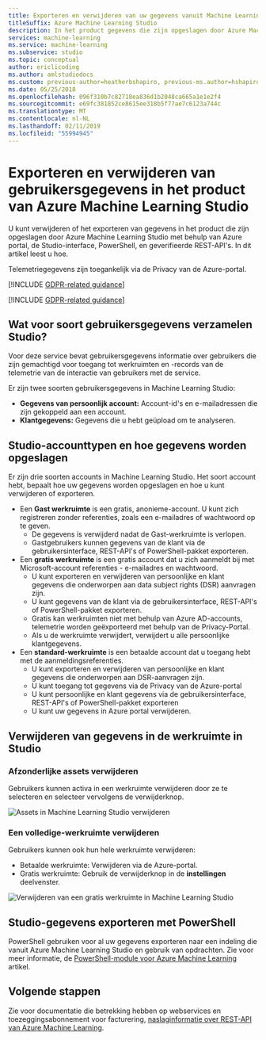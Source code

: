 ```yaml
---
title: Exporteren en verwijderen van uw gegevens vanuit Machine Learning Studio
titleSuffix: Azure Machine Learning Studio
description: In het product gegevens die zijn opgeslagen door Azure Machine Learning Studio is beschikbaar voor exporteren en verwijderen via de Azure-portal en via geverifieerde REST-API's. Telemetriegegevens zijn toegankelijk via de Azure-Privacy-Portal. In dit artikel ziet u hoe u.
services: machine-learning
ms.service: machine-learning
ms.subservice: studio
ms.topic: conceptual
author: ericlicoding
ms.author: amlstudiodocs
ms.custom: previous-author=heatherbshapiro, previous-ms.author=hshapiro
ms.date: 05/25/2018
ms.openlocfilehash: 096f310b7c82718ea836d1b2048ca665a1e1e2f4
ms.sourcegitcommit: e69fc381852ce8615ee318b5f77ae7c6123a744c
ms.translationtype: MT
ms.contentlocale: nl-NL
ms.lasthandoff: 02/11/2019
ms.locfileid: "55994945"
---
```

# <a name="export-and-delete-in-product-user-data-from-azure-machine-learning-studio"></a>Exporteren en verwijderen van gebruikersgegevens in het product van Azure Machine Learning Studio

U kunt verwijderen of het exporteren van gegevens in het product die zijn opgeslagen door Azure Machine Learning Studio met behulp van Azure portal, de Studio-interface, PowerShell, en geverifieerde REST-API's. In dit artikel leest u hoe. 

Telemetriegegevens zijn toegankelijk via de Privacy van de Azure-portal. 

[!INCLUDE [GDPR-related guidance](../../../includes/gdpr-dsr-and-stp-note.md)]

[!INCLUDE [GDPR-related guidance](../../../includes/gdpr-intro-sentence.md)]

## <a name="what-kinds-of-user-data-does-studio-collect"></a>Wat voor soort gebruikersgegevens verzamelen Studio?

Voor deze service bevat gebruikersgegevens informatie over gebruikers die zijn gemachtigd voor toegang tot werkruimten en -records van de telemetrie van de interactie van gebruikers met de service.

Er zijn twee soorten gebruikersgegevens in Machine Learning Studio:
- **Gegevens van persoonlijk account:** Account-id's en e-mailadressen die zijn gekoppeld aan een account.
- **Klantgegevens:** Gegevens die u hebt geüpload om te analyseren.

## <a name="studio-account-types-and-how-data-is-stored"></a>Studio-accounttypen en hoe gegevens worden opgeslagen

Er zijn drie soorten accounts in Machine Learning Studio. Het soort account hebt, bepaalt hoe uw gegevens worden opgeslagen en hoe u kunt verwijderen of exporteren.

- Een **Gast werkruimte** is een gratis, anonieme-account. U kunt zich registreren zonder referenties, zoals een e-mailadres of wachtwoord op te geven.
    -  De gegevens is verwijderd nadat de Gast-werkruimte is verlopen.
    - Gastgebruikers kunnen gegevens van de klant via de gebruikersinterface, REST-API's of PowerShell-pakket exporteren.
- Een **gratis werkruimte** is een gratis account dat u zich aanmeldt bij met Microsoft-account referenties - e-mailadres en wachtwoord.
    - U kunt exporteren en verwijderen van persoonlijke en klant gegevens die onderworpen aan data subject rights (DSR) aanvragen zijn.
    - U kunt gegevens van de klant via de gebruikersinterface, REST-API's of PowerShell-pakket exporteren.
    - Gratis kan werkruimten niet met behulp van Azure AD-accounts, telemetrie worden geëxporteerd met behulp van de Privacy-Portal.
    - Als u de werkruimte verwijdert, verwijdert u alle persoonlijke klantgegevens.
- Een **standard-werkruimte** is een betaalde account dat u toegang hebt met de aanmeldingsreferenties.
    - U kunt exporteren en verwijderen van persoonlijke en klant gegevens die onderworpen aan DSR-aanvragen zijn.
    - U kunt toegang tot gegevens via de Privacy van de Azure-portal
    - U kunt persoonlijke en klant gegevens via de gebruikersinterface, REST-API's of PowerShell-pakket exporteren
    - U kunt uw gegevens in Azure portal verwijderen.

## <a name="delete"></a>Verwijderen van gegevens in de werkruimte in Studio 

### <a name="delete-individual-assets"></a>Afzonderlijke assets verwijderen

Gebruikers kunnen activa in een werkruimte verwijderen door ze te selecteren en selecteer vervolgens de verwijderknop.

![Assets in Machine Learning Studio verwijderen](./media/export-delete-personal-data-dsr/delete-studio-asset.png)

### <a name="delete-an-entire-workspace"></a>Een volledige-werkruimte verwijderen

Gebruikers kunnen ook hun hele werkruimte verwijderen:
- Betaalde werkruimte: Verwijderen via de Azure-portal.
- Gratis werkruimte: Gebruik de verwijderknop in de **instellingen** deelvenster.

![Verwijderen van een gratis werkruimte in Machine Learning Studio](./media/export-delete-personal-data-dsr/delete-studio-data-workspace.png)
 
## <a name="export-studio-data-with-powershell"></a>Studio-gegevens exporteren met PowerShell
PowerShell gebruiken voor al uw gegevens exporteren naar een indeling die vanuit Azure Machine Learning Studio en gebruik van opdrachten. Zie voor meer informatie, de [PowerShell-module voor Azure Machine Learning](powershell-module.md) artikel.

## <a name="next-steps"></a>Volgende stappen

Zie voor documentatie die betrekking hebben op webservices en toezeggingsabonnement voor facturering, [naslaginformatie over REST-API van Azure Machine Learning](https://docs.microsoft.com/rest/api/machinelearning/). 
